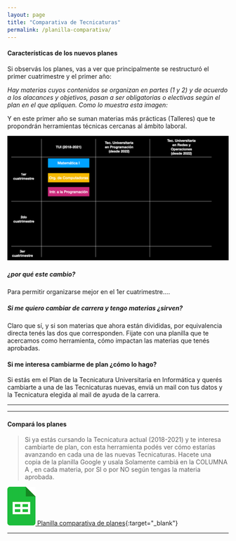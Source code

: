 ```yaml
---
layout: page
title: "Comparativa de Tecnicaturas"
permalink: /planilla-comparativa/
---
```


#### Características de los nuevos planes

Si observás los planes, vas a ver que principalmente se restructuró el primer cuatrimestre y el primer año:

*Hay materias cuyos contenidos se organizan en partes (1 y 2) y de acuerdo a los alacances y objetivos, pasan a ser obligatorias o electivas según el plan en el que apliquen. Como lo muestra esta imagen:*

Y en este primer año se suman materias más prácticas (Talleres) que te propondrán herramientas técnicas cercanas al ámbito laboral.

![Materias 1er cuatri](/assets/animate/materias-composicion.gif)


##### ¿por qué este cambio?

Para permitir organizarse mejor en el 1er cuatrimestre....

##### Si me quiero cambiar de carrera y tengo materias ¿sirven?

Claro que sí, y si son materias que ahora están divididas, por equivalencia directa tenés las dos que corresponden.
Fijate con una planilla que te acercamos como herramienta, cómo impactan las materias que tenés aprobadas.


#### Si me interesa cambiarme de plan ¿cómo lo hago?

Si estás em el Plan de la Tecnicatura Universitaria en Informática y querés cambiarte a una de las Tecnicaturas nuevas, enviá un mail con tus datos y la Tecnicatura elegida al mail de ayuda de la carrera.

***
***

#### Compará los planes


>Si ya estás cursando la Tecnicatura actual (2018-2021) y te interesa cambiarte de plan, con esta herramienta podés ver cómo estarías avanzando en cada una de las nuevas Tecnicaturas.
>Hacete una copia de la planilla Google y usala
>Solamente cambiá en la COLUMNA A , en cada materia, por SI o por NO según tengas la materia aprobada.


[![Planilla](/assets/images/gsps.png) Planilla comparativa de planes](https://docs.google.com/spreadsheets/d/1zLVUHHcOjmh-rZThs7LgHbbeJeSnI-pwXyxIuOXyRFc/copy){:target="_blank"}

***
